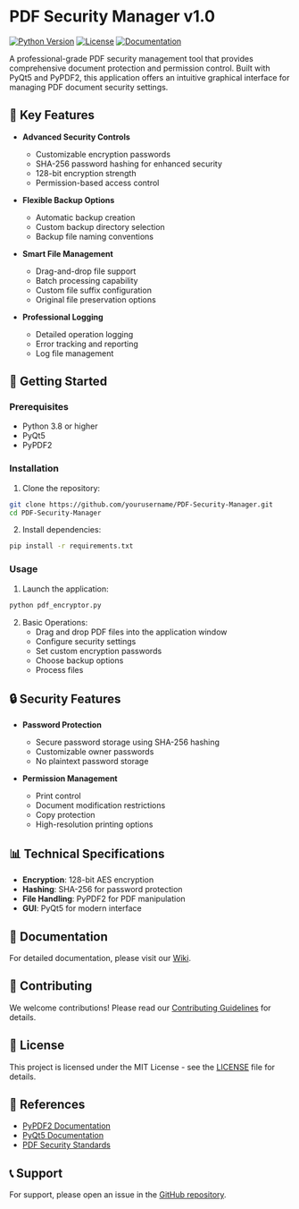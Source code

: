 # PDF Security Manager v1.0

[![Python Version](https://img.shields.io/badge/python-3.8%2B-blue)](https://www.python.org/downloads/)
[![License](https://img.shields.io/badge/license-MIT-green)](LICENSE)
[![Documentation](https://img.shields.io/badge/docs-available-brightgreen)](https://github.com/yourusername/PDF-Security-Manager/wiki)

A professional-grade PDF security management tool that provides comprehensive document protection and permission control. Built with PyQt5 and PyPDF2, this application offers an intuitive graphical interface for managing PDF document security settings.

## 🌟 Key Features

- **Advanced Security Controls**
  - Customizable encryption passwords
  - SHA-256 password hashing for enhanced security
  - 128-bit encryption strength
  - Permission-based access control

- **Flexible Backup Options**
  - Automatic backup creation
  - Custom backup directory selection
  - Backup file naming conventions

- **Smart File Management**
  - Drag-and-drop file support
  - Batch processing capability
  - Custom file suffix configuration
  - Original file preservation options

- **Professional Logging**
  - Detailed operation logging
  - Error tracking and reporting
  - Log file management

## 🚀 Getting Started

### Prerequisites

- Python 3.8 or higher
- PyQt5
- PyPDF2

### Installation

1. Clone the repository:
```bash
git clone https://github.com/yourusername/PDF-Security-Manager.git
cd PDF-Security-Manager
```

2. Install dependencies:
```bash
pip install -r requirements.txt
```

### Usage

1. Launch the application:
```bash
python pdf_encryptor.py
```

2. Basic Operations:
   - Drag and drop PDF files into the application window
   - Configure security settings
   - Set custom encryption passwords
   - Choose backup options
   - Process files

## 🔒 Security Features

- **Password Protection**
  - Secure password storage using SHA-256 hashing
  - Customizable owner passwords
  - No plaintext password storage

- **Permission Management**
  - Print control
  - Document modification restrictions
  - Copy protection
  - High-resolution printing options

## 📊 Technical Specifications

- **Encryption**: 128-bit AES encryption
- **Hashing**: SHA-256 for password protection
- **File Handling**: PyPDF2 for PDF manipulation
- **GUI**: PyQt5 for modern interface

## 📝 Documentation

For detailed documentation, please visit our [Wiki](https://github.com/yourusername/PDF-Security-Manager/wiki).

## 🤝 Contributing

We welcome contributions! Please read our [Contributing Guidelines](CONTRIBUTING.md) for details.

## 📄 License

This project is licensed under the MIT License - see the [LICENSE](LICENSE) file for details.

## 🔗 References

- [PyPDF2 Documentation](https://pypdf2.readthedocs.io/en/latest/)
- [PyQt5 Documentation](https://www.riverbankcomputing.com/static/Docs/PyQt5/)
- [PDF Security Standards](https://www.iso.org/standard/75839.html)

## 📞 Support

For support, please open an issue in the [GitHub repository](https://github.com/yourusername/PDF-Security-Manager/issues). 